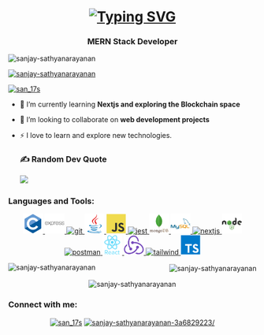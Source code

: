 <h1 align="center"><a href="https://git.io/typing-svg"><img src="https://readme-typing-svg.herokuapp.com?font=Fira+Code&pause=1000&center=true&vCenter=true&width=435&lines=+Hey%F0%9F%91%8B!!+I'm+Sanjay+Sathyanarayanan!" alt="Typing SVG" /></a></h1>

<h3 align="center">MERN Stack Developer</h3>

<p align="left"> <img src="https://komarev.com/ghpvc/?username=sanjay-sathyanarayanan&label=Profile%20views&color=0e75b6&style=flat" alt="sanjay-sathyanarayanan" /> </p>

<p align="left"> <a href="https://github.com/ryo-ma/github-profile-trophy"><img src="https://github-profile-trophy.vercel.app/?username=sanjay-sathyanarayanan" alt="sanjay-sathyanarayanan" /></a> </p>

<p align="left"> <a href="https://twitter.com/san_17s" target="blank"><img src="https://img.shields.io/twitter/follow/san_17s?logo=twitter&style=for-the-badge" alt="san_17s" /></a> </p>

- 🌱 I’m currently learning **Nextjs and exploring the Blockchain space**

- 👯 I’m looking to collaborate on **web development projects**
  
- ⚡ I love to learn and explore new technologies.


  ### ✍️ Random Dev Quote
  ![](https://quotes-github-readme.vercel.app/api?type=horizontal&theme=radical)



<h3 align="left">Languages and Tools:</h3>
<p align="center"> <a href="https://www.cprogramming.com/" target="_blank" rel="noreferrer"> <img src="https://raw.githubusercontent.com/devicons/devicon/master/icons/c/c-original.svg" alt="c" width="40" height="40"/> </a> <a href="https://expressjs.com" target="_blank" rel="noreferrer"> <img src="https://raw.githubusercontent.com/devicons/devicon/master/icons/express/express-original-wordmark.svg" alt="express" width="40" height="40"/> </a> <a href="https://git-scm.com/" target="_blank" rel="noreferrer"> <img src="https://www.vectorlogo.zone/logos/git-scm/git-scm-icon.svg" alt="git" width="40" height="40"/> </a> <a href="https://www.java.com" target="_blank" rel="noreferrer"> <img src="https://raw.githubusercontent.com/devicons/devicon/master/icons/java/java-original.svg" alt="java" width="40" height="40"/> </a> <a href="https://developer.mozilla.org/en-US/docs/Web/JavaScript" target="_blank" rel="noreferrer"> <img src="https://raw.githubusercontent.com/devicons/devicon/master/icons/javascript/javascript-original.svg" alt="javascript" width="40" height="40"/> </a> <a href="https://jestjs.io" target="_blank" rel="noreferrer"> <img src="https://www.vectorlogo.zone/logos/jestjsio/jestjsio-icon.svg" alt="jest" width="40" height="40"/> </a> <a href="https://www.mongodb.com/" target="_blank" rel="noreferrer"> <img src="https://raw.githubusercontent.com/devicons/devicon/master/icons/mongodb/mongodb-original-wordmark.svg" alt="mongodb" width="40" height="40"/> </a> <a href="https://www.mysql.com/" target="_blank" rel="noreferrer"> <img src="https://raw.githubusercontent.com/devicons/devicon/master/icons/mysql/mysql-original-wordmark.svg" alt="mysql" width="40" height="40"/> </a> <a href="https://nextjs.org/" target="_blank" rel="noreferrer"> <img src="https://cdn.worldvectorlogo.com/logos/nextjs-2.svg" alt="nextjs" width="40" height="40"/> </a> <a href="https://nodejs.org" target="_blank" rel="noreferrer"> <img src="https://raw.githubusercontent.com/devicons/devicon/master/icons/nodejs/nodejs-original-wordmark.svg" alt="nodejs" width="40" height="40"/> </a> <a href="https://postman.com" target="_blank" rel="noreferrer"> <img src="https://www.vectorlogo.zone/logos/getpostman/getpostman-icon.svg" alt="postman" width="40" height="40"/> </a> <a href="https://reactjs.org/" target="_blank" rel="noreferrer"> <img src="https://raw.githubusercontent.com/devicons/devicon/master/icons/react/react-original-wordmark.svg" alt="react" width="40" height="40"/> </a> <a href="https://redux.js.org" target="_blank" rel="noreferrer"> <img src="https://raw.githubusercontent.com/devicons/devicon/master/icons/redux/redux-original.svg" alt="redux" width="40" height="40"/> </a> <a href="https://tailwindcss.com/" target="_blank" rel="noreferrer"> <img src="https://www.vectorlogo.zone/logos/tailwindcss/tailwindcss-icon.svg" alt="tailwind" width="40" height="40"/> </a> <a href="https://www.typescriptlang.org/" target="_blank" rel="noreferrer"> <img src="https://raw.githubusercontent.com/devicons/devicon/master/icons/typescript/typescript-original.svg" alt="typescript" width="40" height="40"/> </a> </p>

<p align="left"><img align="left" src="https://github-readme-stats.vercel.app/api/top-langs?username=sanjay-sathyanarayanan&show_icons=true&locale=en&layout=compact" alt="sanjay-sathyanarayanan" /></p>

<p align="right">&nbsp;<img align="center" src="https://github-readme-stats.vercel.app/api?username=sanjay-sathyanarayanan&show_icons=true&locale=en" alt="sanjay-sathyanarayanan" /></p>

<p align="center"><img align="center" src="https://github-readme-streak-stats.herokuapp.com/?user=sanjay-sathyanarayanan&" alt="sanjay-sathyanarayanan" /></p>

<h3 align="left">Connect with me:</h3>
<p align="center">
<a href="https://twitter.com/san_17s" target="blank"><img align="center" src="https://raw.githubusercontent.com/rahuldkjain/github-profile-readme-generator/master/src/images/icons/Social/twitter.svg" alt="san_17s" height="30" width="40" /></a>
<a href="https://linkedin.com/in/sanjay-sathyanarayanan-3a6829223/" target="blank"><img align="center" src="https://raw.githubusercontent.com/rahuldkjain/github-profile-readme-generator/master/src/images/icons/Social/linked-in-alt.svg" alt="sanjay-sathyanarayanan-3a6829223/" height="30" width="40" /></a>
</p>
